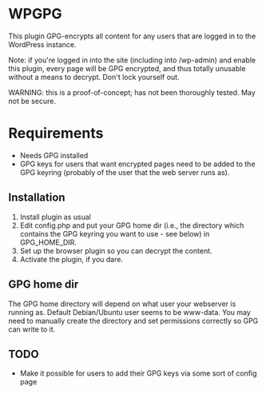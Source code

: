 # WPGPG

This plugin GPG-encrypts all content for any users that are logged in to the WordPress instance. 

Note: if you're logged in into the site (including into /wp-admin) and enable this plugin, every page will be GPG encrypted, and thus totally unusable without a means to decrypt. Don't lock yourself out. 

WARNING: this is a proof-of-concept; has not been thoroughly tested. May not be secure. 

# Requirements

- Needs GPG installed
- GPG keys for users that want encrypted pages need to be added to the GPG keyring (probably of the user that the web server runs as). 

## Installation

1. Install plugin as usual
2. Edit config.php and put your GPG home dir (i.e., the directory which contains the GPG keyring you want to use - see below) in GPG_HOME_DIR.
3. Set up the browser plugin so you can decrypt the content.
4. Activate the plugin, if you dare. 

## GPG home dir

The GPG home directory will depend on what user your webserver is running as. Default Debian/Ubuntu user seems to be www-data. You may need to manually create the directory and set permissions correctly so GPG can write to it.  

## TODO

- Make it possible for users to add their GPG keys via some sort of config page
